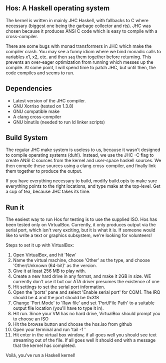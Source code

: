 Hos: A Haskell operating system
--------------------------------

The kernel is written in mainly JHC Haskell, with fallbacks to C where necessary (biggest one being the garbage collector and rts). JHC was chosen because it produces ANSI C code which is easy to compile with a cross-compiler.

There are some bugs with monad transformers in JHC which make the compiler crash. You may see a funny idiom where we bind monadic calls to variables x1, x2, etc. and then `seq` them together before returning. This prevents an over-eager optimization from running which messes up the compile. At some point, I will spend time to patch JHC, but until then, the code compiles and seems to run.

Dependencies
------------

- Latest version of the JHC compiler.
- GNU Xorriso (tested on 1.3.8)
- GNU compatible make
- A clang cross-compiler
- GNU binutils (needed to run ld linker scripts)

Build System
-------------

The regular JHC make system is useless to us, because it wasn't designed to compile operating systems (duh!). Instead, we use the JHC -C flag to create ANSI C sources from the kernel and user-space haskell sources. We then compile these sources using a clang cross-compiler, and finally link them together to produce the output.

If you have everything necessary to build, modify build.opts to make sure everything points to the right locations, and type make at the top-level. Get a cup of tea, because JHC takes its time.

Run it
------

The easiest way to run Hos for testing is to use the supplied ISO. Hos has been tested only on VirtualBox. Currently, it only produces output via the serial port, which isn't very exciting, but it is what it is. If someone would like to write a text or graphics subsystem, we're looking for volunteers!

Steps to set it up with VirtualBox:

1. Open VirtualBox, and hit 'New'
2. Name the virtual machine, choose 'Other' as the type, and choose 'Other/Unknown (64-bit)' as the version.
3. Give it at least 256 MB to play with.
4. Create a new hard drive in any format, and make it 2GB in size. WE currently don't use it but our ATA driver presumes the existence of one
5. Hit settings to set the serial port information.
6. Open the 'ports' pane and select 'Enable serial port' for COM1. The IRQ should be 4 and the port should be 0x3f8
7. Change 'Port Mode' to 'Raw file' and set 'Port/File Path' to a suitable output file location (you'll have to type it in).
7. Hit run. Since your VM has no hard drive, VirtualBox should prompt you to choose an ISO
8. Hit the browse button and choose the hos.iso from github
9. Open your terminal and run 'tail -f <name-of-serial-port-output>'
10. Hit enter in the virtual box window, if all goes well you should see text streaming out of the file. If all goes well it should end with a message that the kernel has completed.

Voilà, you've run a Haskell kernel!
